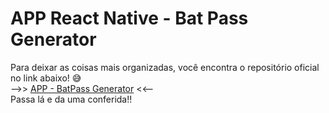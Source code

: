 # APP React Native - Bat Pass Generator

Para deixar as coisas mais organizadas, você encontra o repositório oficial no link abaixo! 😅  
-->> [APP - BatPass Generator](https://github.com/0tarso/app-bat-pass) <<--  
Passa lá e da uma conferida!!